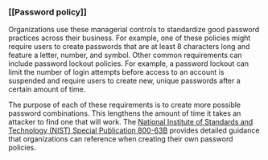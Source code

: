 ### **[[Password policy]]**

Organizations use these managerial controls to standardize good password practices across their business. For example, one of these policies might require users to create passwords that are at least 8 characters long and feature a letter, number, and symbol. Other common requirements can include password lockout policies. For example, a password lockout can limit the number of login attempts before access to an account is suspended and require users to create new, unique passwords after a certain amount of time.

The purpose of each of these requirements is to create more possible password combinations. This lengthens the amount of time it takes an attacker to find one that will work. The [National Institute of Standards and Technology (NIST) Special Publication 800-63B](https://nvlpubs.nist.gov/nistpubs/SpecialPublications/NIST.SP.800-63b.pdf) provides detailed guidance that organizations can reference when creating their own password policies.